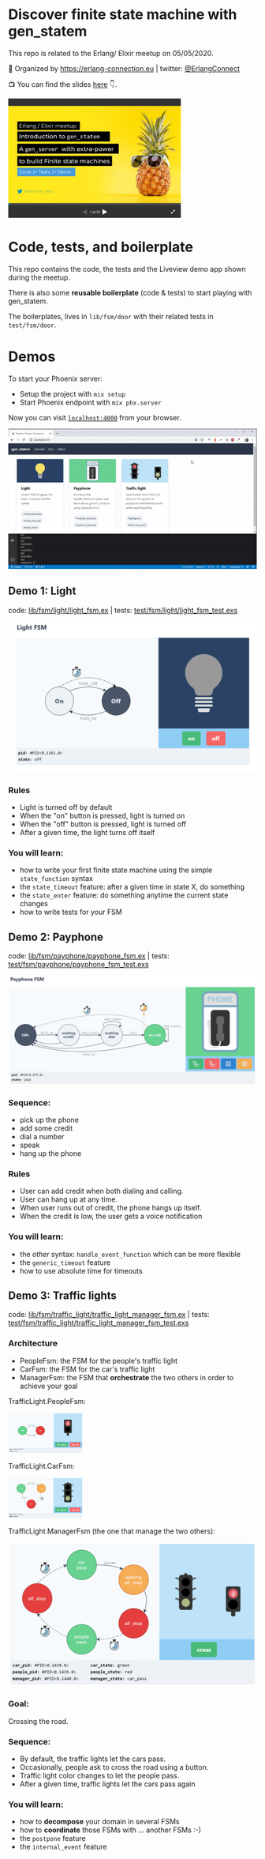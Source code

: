 # Discover finite state machine with gen_statem

This repo is related to the Erlang/ Elixir meetup on 05/05/2020.

:pray: Organized by https://erlang-connection.eu | twitter: [@ErlangConnect](https://twitter.com/ErlangConnect)

:tv: You can find the  slides [here](priv/doc/gen_statem.pdf) :point_down:.

<a href="priv/doc/gen_statem.pdf" target="_blank"><img src="priv/doc/imgs/slideshare-preview.png" width="350px" /></a>

# Code, tests, and boilerplate

This repo contains the code, the tests and the Liveview demo app shown during the meetup.

There is also some **reusable boilerplate** (code & tests) to start playing with gen_statem.

The boilerplates, lives in `lib/fsm/door` with their related tests in `test/fsm/door`.

# Demos

To start your Phoenix server:

  * Setup the project with `mix setup`
  * Start Phoenix endpoint with `mix phx.server`

Now you can visit [`localhost:4000`](http://localhost:4000) from your browser.

<img src="priv/doc/examples.gif">

## Demo 1: Light

code: [lib/fsm/light/light_fsm.ex](lib/fsm/light/light_fsm.ex) | tests: [test/fsm/light/light_fsm_test.exs](test/fsm/light/light_fsm_test.exs)

<img src="priv/doc/imgs/example-light.png">

### Rules

* Light is turned off by default
* When the "on" button is pressed, light is turned on
* When the "off" button is pressed, light is turned off
* After a given time, the light turns off itself

### You will learn:

* how to write your first finite state machine using the simple `state_function` syntax
* the `state_timeout` feature: after a given time in state X, do something
* the `state_enter` feature: do something anytime the current state changes
* how to write tests for your FSM

## Demo 2: Payphone

code: [lib/fsm/payphone/payphone_fsm.ex](lib/fsm/payphone/payphone_fsm.ex) | tests: [test/fsm/payphone/payphone_fsm_test.exs](test/fsm/payphone/payphone_fsm_test.exs)

<img src="priv/doc/imgs/example-payphone.png">

### Sequence:

* pick up the phone
* add some credit
* dial a number
* speak
* hang up the phone

### Rules

* User can add credit when both dialing and calling.
* User can hang up at any time.
* When user runs out of credit, the phone hangs up itself.
* When the credit is low, the user gets a voice notification

### You will learn:

* the _other_ syntax: `handle_event_function` which can be more flexible
* the `generic_timeout` feature
* how to use absolute time for timeouts

## Demo 3: Traffic lights

code: [lib/fsm/traffic_light/traffic_light_manager_fsm.ex](lib/fsm/traffic_light/traffic_light_manager_fsm.ex) | tests: [test/fsm/traffic_light/traffic_light_manager_fsm_test.exs](test/fsm/traffic_light/traffic_light_manager_fsm_test.exs)

### Architecture

* PeopleFsm: the FSM for the people's traffic light
* CarFsm: the FSM for the car's traffic light
* ManagerFsm: the FSM that **orchestrate** the two others in order to achieve your goal

TrafficLight.PeopleFsm:

<img src="priv/doc/imgs/example-traffic-light-people.png" width="30%">

TrafficLight.CarFsm:

<img src="priv/doc/imgs/example-traffic-light-car.png" width="30%">

TrafficLight.ManagerFsm (the one that manage the two others):

<img src="priv/doc/imgs/example-traffic-light-manager.png">

### Goal:
Crossing the road.

### Sequence:

* By default, the traffic lights let the cars pass.
* Occasionally, people ask to cross the road using a button.
* Traffic light color changes to let the people pass.
* After a given time, traffic lights let the cars pass again

### You will learn:

* how to **decompose** your domain in several FSMs
* how to **coordinate** those FSMs with ... another FSMs :-)
* the `postpone` feature
* the `internal_event` feature
